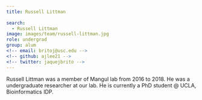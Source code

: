 ```yaml
---
title: Russell Littman
 
search:
  - Russell Littman
image: images/team/russell-littman.jpg
role: undergrad
group: alum
<!-- email: britoj@usc.edu -->
<!-- github: ajlee21 -->
<!-- twitter: jaquejbrito -->
---
```


Russell Littman was a member of Mangul lab from 2016 to 2018. He was a undergraduate researcher at our lab. He is currently a PhD student @ UCLA, Bioinformatics IDP.
